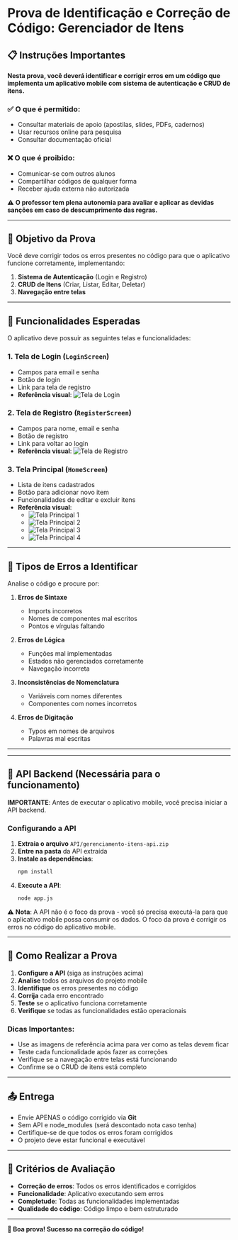 # Prova de Identificação e Correção de Código: Gerenciador de Itens

## 📋 Instruções Importantes

**Nesta prova, você deverá identificar e corrigir erros em um código que implementa um aplicativo mobile com sistema de autenticação e CRUD de itens.**

### ✅ O que é permitido:
- Consultar materiais de apoio (apostilas, slides, PDFs, cadernos)
- Usar recursos online para pesquisa
- Consultar documentação oficial

### ❌ O que é proibido:
- Comunicar-se com outros alunos
- Compartilhar códigos de qualquer forma
- Receber ajuda externa não autorizada

⚠️ **O professor tem plena autonomia para avaliar e aplicar as devidas sanções em caso de descumprimento das regras.**

---

## 🎯 Objetivo da Prova

Você deve corrigir todos os erros presentes no código para que o aplicativo funcione corretamente, implementando:

1. **Sistema de Autenticação** (Login e Registro)
2. **CRUD de Itens** (Criar, Listar, Editar, Deletar)
3. **Navegação entre telas**

---

## 📱 Funcionalidades Esperadas

O aplicativo deve possuir as seguintes telas e funcionalidades:

### 1. Tela de Login (`LoginScreen`)
- Campos para email e senha
- Botão de login
- Link para tela de registro
- **Referência visual**: ![Tela de Login](./prints/login.png)

### 2. Tela de Registro (`RegisterScreen`)
- Campos para nome, email e senha
- Botão de registro
- Link para voltar ao login
- **Referência visual**: ![Tela de Registro](./prints/registrar.png)

### 3. Tela Principal (`HomeScreen`)
- Lista de itens cadastrados
- Botão para adicionar novo item
- Funcionalidades de editar e excluir itens
- **Referência visual**: 
  - ![Tela Principal 1](./prints/img_1.png)
  - ![Tela Principal 2](./prints/img_2.png)
  - ![Tela Principal 3](./prints/img_3.png)
  - ![Tela Principal 4](./prints/img_4.png)

---

## 🔧 Tipos de Erros a Identificar

Analise o código e procure por:

1. **Erros de Sintaxe**
   - Imports incorretos
   - Nomes de componentes mal escritos
   - Pontos e vírgulas faltando

2. **Erros de Lógica**
   - Funções mal implementadas
   - Estados não gerenciados corretamente
   - Navegação incorreta

3. **Inconsistências de Nomenclatura**
   - Variáveis com nomes diferentes
   - Componentes com nomes incorretos

4. **Erros de Digitação**
   - Typos em nomes de arquivos
   - Palavras mal escritas

---

---

## 🚀 API Backend (Necessária para o funcionamento)

**IMPORTANTE**: Antes de executar o aplicativo mobile, você precisa iniciar a API backend.

### Configurando a API

1. **Extraia o arquivo** `API/gerenciamento-itens-api.zip`
2. **Entre na pasta** da API extraída
3. **Instale as dependências**:
   ```bash
   npm install
   ```
4. **Execute a API**:
   ```bash
   node app.js
   ```

⚠️ **Nota**: A API não é o foco da prova - você só precisa executá-la para que o aplicativo mobile possa consumir os dados. O foco da prova é corrigir os erros no código do aplicativo mobile.

---

## 📝 Como Realizar a Prova

1. **Configure a API** (siga as instruções acima)
2. **Analise** todos os arquivos do projeto mobile
3. **Identifique** os erros presentes no código
4. **Corrija** cada erro encontrado
5. **Teste** se o aplicativo funciona corretamente
6. **Verifique** se todas as funcionalidades estão operacionais

### Dicas Importantes:
- Use as imagens de referência acima para ver como as telas devem ficar
- Teste cada funcionalidade após fazer as correções
- Verifique se a navegação entre telas está funcionando
- Confirme se o CRUD de itens está completo

---

## 📤 Entrega

- Envie APENAS o código corrigido via **Git**
- Sem API e node_modules (será descontado nota caso tenha)
- Certifique-se de que todos os erros foram corrigidos
- O projeto deve estar funcional e executável

---

## 🎯 Critérios de Avaliação

- **Correção de erros**: Todos os erros identificados e corrigidos
- **Funcionalidade**: Aplicativo executando sem erros
- **Completude**: Todas as funcionalidades implementadas
- **Qualidade do código**: Código limpo e bem estruturado

---

**🚀 Boa prova! Sucesso na correção do código!**
